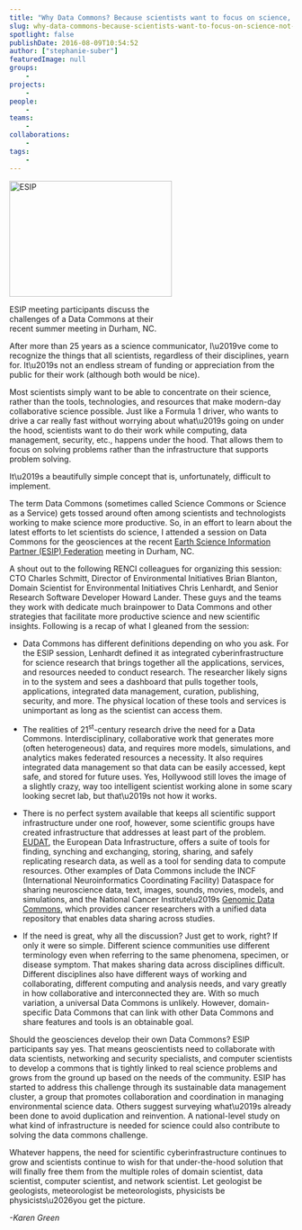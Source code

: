 ```yaml
---
title: "Why Data Commons? Because scientists want to focus on science, not infrastructure"
slug: why-data-commons-because-scientists-want-to-focus-on-science-not-infrastructure
spotlight: false
publishDate: 2016-08-09T10:54:52
author: ["stephanie-suber"]
featuredImage: null
groups:
    - 
projects:
    - 
people:
    - 
teams: 
    - 
collaborations:
    - 
tags:
    - 
---
```

<div id="attachment_15538" class="wp-caption alignright" style="width: 289px"><a href="https://renci.org/wp-content/uploads/2016/08/ESIP.jpg"  rel="lightbox[roadtrip]"><img class="wp-image-15538 " src="https://renci.org/wp-content/uploads/2016/08/ESIP-300x214.jpg" alt="ESIP" width="289" height="206" srcset="https://renci.org/wp-content/uploads/2016/08/ESIP-300x214.jpg 300w, https://renci.org/wp-content/uploads/2016/08/ESIP-768x548.jpg 768w, https://renci.org/wp-content/uploads/2016/08/ESIP-640x457.jpg 640w, https://renci.org/wp-content/uploads/2016/08/ESIP.jpg 1014w" sizes="(max-width: 289px) 100vw, 289px" /></a></p>
<p class="wp-caption-text">ESIP meeting participants discuss the challenges of a Data Commons at their recent summer meeting in Durham, NC.</p>
</div>
<p>After more than 25 years as a science communicator, I\u2019ve come to recognize the things that all scientists, regardless of their disciplines, yearn for. It\u2019s not an endless stream of funding or appreciation from the public for their work (although both would be nice).</p>
<p>Most scientists simply want to be able to concentrate on their science, rather than the tools, technologies, and resources that make modern-day collaborative science possible. Just like a Formula 1 driver, who wants to drive a car really fast without worrying about what\u2019s going on under the hood, scientists want to do their work while computing, data management, security, etc., happens under the hood. That allows them to focus on solving problems rather than the infrastructure that supports problem solving.</p>
<p>It\u2019s a beautifully simple concept that is, unfortunately, difficult to implement.</p>
<p>The term Data Commons (sometimes called Science Commons or Science as a Service) gets tossed around often among scientists and technologists working to make science more productive. So, in an effort to learn about the latest efforts to let scientists do science, I attended a session on Data Commons for the geosciences at the recent <a href="http://esipfed.org/">Earth Science Information Partner (ESIP) Federation</a> meeting in Durham, NC.</p>
<p>A shout out to the following RENCI colleagues for organizing this session: CTO Charles Schmitt, Director of Environmental Initiatives Brian Blanton, Domain Scientist for Environmental Initiatives Chris Lenhardt, and Senior Research Software Developer Howard Lander. These guys and the teams they work with dedicate much brainpower to Data Commons and other strategies that facilitate more productive science and new scientific insights. Following is a recap of what I gleaned from the session:</p>
<ul>
<li>Data Commons has different definitions depending on who you ask. For the ESIP session, Lenhardt defined it as integrated cyberinfrastructure for science research that brings together all the applications, services, and resources needed to conduct research. The researcher likely signs in to the system and sees a dashboard that pulls together tools, applications, integrated data management, curation, publishing, security, and more. The physical location of these tools and services is unimportant as long as the scientist can access them.</li>
</ul>
<ul>
<li>The realities of 21<sup>st</sup>-century research drive the need for a Data Commons. Interdisciplinary, collaborative work that generates more (often heterogeneous) data, and requires more models, simulations, and analytics makes federated resources a necessity. It also requires integrated data management so that data can be easily accessed, kept safe, and stored for future uses. Yes, Hollywood still loves the image of a slightly crazy, way too intelligent scientist working alone in some scary looking secret lab, but that\u2019s not how it works.</li>
</ul>
<ul>
<li>There is no perfect system available that keeps all scientific support infrastructure under one roof, however, some scientific groups have created infrastructure that addresses at least part of the problem. <a href="https://www.eudat.eu/">EUDAT</a>, the European Data Infrastructure, offers a suite of tools for finding, synching and exchanging, storing, sharing, and safely replicating research data, as well as a tool for sending data to compute resources. Other examples of Data Commons include the INCF (International Neuroinformatics Coordinating Facility) Dataspace for sharing neuroscience data, text, images, sounds, movies, models, and simulations, and the National Cancer Institute\u2019s <a href="https://gdc.nci.nih.gov/">Genomic Data Commons</a>, which provides cancer researchers with a unified data repository that enables data sharing across studies.</li>
</ul>
<ul>
<li>If the need is great, why all the discussion? Just get to work, right? If only it were so simple. Different science communities use different terminology even when referring to the same phenomena, specimen, or disease symptom. That makes sharing data across disciplines difficult. Different disciplines also have different ways of working and collaborating, different computing and analysis needs, and vary greatly in how collaborative and interconnected they are. With so much variation, a universal Data Commons is unlikely. However, domain-specific Data Commons that can link with other Data Commons and share features and tools is an obtainable goal.</li>
</ul>
<p>Should the geosciences develop their own Data Commons? ESIP participants say yes. That means geoscientists need to collaborate with data scientists, networking and security specialists, and computer scientists to develop a commons that is tightly linked to real science problems and grows from the ground up based on the needs of the community. ESIP has started to address this challenge through its sustainable data management cluster, a group that promotes collaboration and coordination in managing environmental science data. Others suggest surveying what\u2019s already been done to avoid duplication and reinvention. A national-level study on what kind of infrastructure is needed for science could also contribute to solving the data commons challenge.</p>
<p>Whatever happens, the need for scientific cyberinfrastructure continues to grow and scientists continue to wish for that under-the-hood solution that will finally free them from the multiple roles of domain scientist, data scientist, computer scientist, and network scientist. Let geologist be geologists, meteorologist be meteorologists, physicists be physicists\u2026you get the picture.</p>
<p><em>-Karen Green</em></p>
<!-- AddThis Advanced Settings generic via filter on the_content --><!-- AddThis Share Buttons generic via filter on the_content -->

